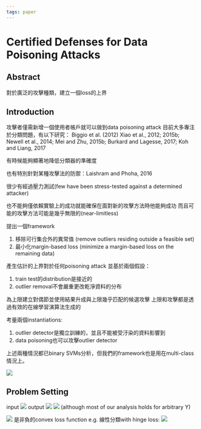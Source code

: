 ```yaml
---
tags: paper
---
```



# Certified Defenses for Data Poisoning Attacks 


## Abstract

對於廣泛的攻擊種類，建立一個loss的上界


## Introduction

攻擊者僅需新增一個使用者帳戶就可以做到data poisoning attack
目前大多專注於分類問題，有以下研究：
Biggio et al. (2012)
Xiao et al., 2012; 2015b; Newell et al., 2014; Mei and Zhu, 2015b; Burkard and Lagesse, 2017; Koh and Liang, 2017

有時候能夠顯著地降低分類器的準確度

也有特別針對某種攻擊法的防禦：Laishram and Phoha, 2016

很少有經過壓力測試(few have been stress-tested against a determined attacker)

也不能夠僅依賴實驗上的成功就能確保在面對新的攻擊方法時他能夠成功
而且可能的攻擊方法可能是幾乎無限的(near-limitless)

提出一個framework
1. 移除可行集合外的異常值
(remove outliers residing outside a feasible set)
2. 最小化margin-based loss
(minimize a margin-based loss on the remaining data)

產生估計的上界對於任何poisoning attack
並基於兩個假設：
1. train test的distribution是接近的
2. outlier removal不會嚴重更改乾淨資料的分布

為上限建立對偶節並使用結果升成與上限幾乎匹配的候選攻擊
上限和攻擊都是透過有效的在線學習演算法生成的

考量兩個instantiations:
1. outlier detector是獨立訓練的，並且不能被受汙染的資料影響到
2. data poisoning也可以攻擊outlier detector

上述兩種情況都已binary SVMs分析，但我們的framework也是用在multi-class情況上。

![](https://i.imgur.com/ceYX69e.png)


## Problem Setting
input ![](https://i.imgur.com/bDnKIZn.png)
output ![](https://i.imgur.com/2ct14Tv.png)
![](https://i.imgur.com/2oIXYj0.png)
(although most of our analysis holds for arbitrary Y)

![](https://i.imgur.com/1mqd8DJ.png) 是非負的convex loss function
e.g. 線性分類with hinge loss:
![](https://i.imgur.com/hUeBXK3.png)



